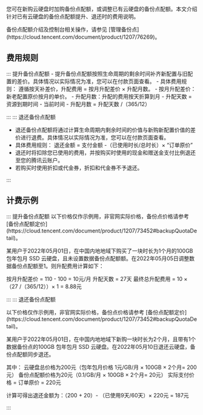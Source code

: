 您可在新购云硬盘时加购备份点配额，或调整已有云硬盘的备份点配额。本文介绍针对已有云硬盘的备份点配额提升、退还时的费用说明。

<dx-alert infotype="explain" title="">
备份点配额介绍及控制台相关操作，请参见 [管理备份点](https://cloud.tencent.com/document/product/1207/76269)。
</dx-alert>


## 费用规则
<dx-tabs>
::: 提升备份点配额
- 提升备份点配额按照生命周期的剩余时间补齐新配置与旧配置的差价。具体情况以实际情况为准，您可以在付款页面查看。
- 具体费用规则：
 遵循按天补差价，升配费用 = 按月升配差价 × 升配月数。
  - 按月升配差价：新老配置原价按月的单价。
  - 升配月数：升配的费用按天折算到月
  - 升配天数 = 资源到期时间 - 当前时间
  - 升配月数 = 升配天数 /（365/12）


:::
::: 退还备份点配额

- 退还备份点配额将通过计算生命周期内剩余时间的价值与新购新配置价值的差价进行退费。具体情况以实际情况为准，您可以在付款页面查看。
- 具体费用规则：
 退还金额 = 支付金额 -（已使用时长/总时长）× “订单原价”
 - 退还时将扣除您已使用的费用，并按购买时使用的现金和赠送金支付比例退还至您的腾讯云账户。
 - 若购买时使用折扣或代金券，折扣和代金券不予退还。

:::
</dx-tabs>



## 计费示例
<dx-tabs>
::: 提升备份点配额

<dx-alert infotype="explain" title="">
以下价格仅作示例用，非官网实际价格，备份点价格请参考 [备份点配额定价](https://cloud.tencent.com/document/product/1207/73452#backupQuotaDetail)。
</dx-alert>



某用户于2022年05月01日，在中国内地地域下购买了一块时长为1个月的100GB 包年包月 SSD 云硬盘，且未设置数据备份点配额额。在2022年05月05日调整数据备份点配额至1。则升配费用计算如下：


按月升配差价 = 110 - 100 = 10元/月
升配天数 = 27天
最终总升配费用 = 10 ×（27 /（365/12））× 1 = 8.88元


:::
::: 退还备份点配额

<dx-alert infotype="explain" title="">
以下价格仅作示例用，非官网实际价格，备份点价格请参考 [备份点配额定价](https://cloud.tencent.com/document/product/1207/73452#backupQuotaDetail)。
</dx-alert>


某用户于2022年05月01日，在中国内地地域下新购一块时长为2个月，且带有1个数据备份点的100GB 包年包月 SSD 云硬盘。在2022年05月10日退还云硬盘，备份点配额同步退还。


其中：
云硬盘总价格为200元（包年包月价格 1元/GB/月 × 100GB × 2个月= 200元）
备份点配额价格为20元（0.1/GB/月 × 100GB × 2个月= 20元）
实际支付价格 = 订单原价 = 220元


计算可得出退还金额为：（200 + 20）- （已使用9天/60天）× 220元  = 187元

:::
</dx-tabs>



